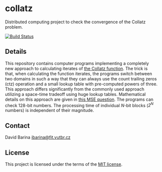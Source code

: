 # collatz
Distributed computing project to check the convergence of the Collatz problem.

[![Build Status](https://travis-ci.com/xbarin02/collatz.svg?branch=master)](https://travis-ci.com/xbarin02/collatz)

## Details

This repository contains computer programs implementing a completely new approach to calculating iterates of <a href="https://en.wikipedia.org/wiki/Collatz_conjecture">the Collatz function</a>.
The trick is that, when calculating the function iterates, the programs switch between two domains in such a way that they can always use the count trailing zeros (ctz) operation and a small lookup table with pre-computed powers of three.
This approach differs significantly from the commonly used approach utilizing a space-time tradeoff using huge lookup tables.
Mathematical details on this approach are given in [this MSE question](https://math.stackexchange.com/questions/3311547/alternative-formulation-of-the-collatz-problem).
The programs can check 128-bit numbers.
The processing time of individual *N*-bit blocks (*2<sup>N</sup>* numbers) is independent of their magnitude.

## Contact
David Barina <ibarina@fit.vutbr.cz>

## License
This project is licensed under the terms of the [MIT license](LICENSE.md).
